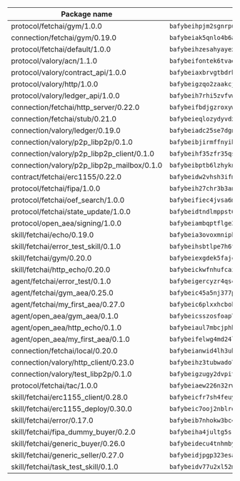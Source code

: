 | Package name                                                  | Package hash                                                  |
| ------------------------------------------------------------- | ------------------------------------------------------------- |
| protocol/fetchai/gym/1.0.0                                    | `bafybeihpjm2sgnrpuwaqicikw4aybltm7xrjmf7cscpp2cy2xdoi6pekbq` |
| connection/fetchai/gym/0.19.0                                 | `bafybeiak5qnlo4b6ai5ep5cp5tyw26dyv5finwjcbwo3aryhtjqmdl2keu` |
| protocol/fetchai/default/1.0.0                                | `bafybeihzesahyayexkhk26fg7rqnjuqaab3bmcijtjekvskvs4xw6ecyuu` |
| protocol/valory/acn/1.1.0                                     | `bafybeifontek6tvaecatoauiule3j3id6xoktpjubvuqi3h2jkzqg7zh7a` |
| protocol/valory/contract_api/1.0.0                            | `bafybeiaxbrvgtbdrh4lslskuxyp4awyr4whcx3nqq5yrr6vimzsxg5dy64` |
| protocol/valory/http/1.0.0                                    | `bafybeigzqo2zaakcjtzzsm6dh4x73v72xg6ctk6muyp5uq5ueb7y34fbxy` |
| protocol/valory/ledger_api/1.0.0                              | `bafybeih7rhi5zvfvwakx5ifgxsz2cfipeecsh7bm3gnudjxtvhrygpcftq` |
| connection/fetchai/http_server/0.22.0                         | `bafybeifbdjgzroxywqu5bimvj373yduhnc5n27vxbjf3fqs3mx7s6a5etq` |
| connection/fetchai/stub/0.21.0                                | `bafybeieqlozydyvdxmjxhqygwq27djecpiftoqwlcpcr4qpotomwnh66yy` |
| connection/valory/ledger/0.19.0                               | `bafybeiadc25se7dgnn4mufztwpzdono4xsfs45qknzdqyi3gckn6ccuv44` |
| connection/valory/p2p_libp2p/0.1.0                            | `bafybeibjirmffnyih5gplt2uu6ojvta25w7up6yt447unungn4xpgqn5ca` |
| connection/valory/p2p_libp2p_client/0.1.0                     | `bafybeihf35zfr35qsvfte4vbi7njvuzfx4httysw7owmlux53gvxh2or54` |
| connection/valory/p2p_libp2p_mailbox/0.1.0                    | `bafybeibptb6lzhyknd265jc2n33r25g4a6fuhmh4pdmkmf4dy4o5pkv6vi` |
| contract/fetchai/erc1155/0.22.0                               | `bafybeidw2vhsh3ifmg5sxnbxhpu4ygosov5jtzjhilsfkdhoanvwiu7dyi` |
| protocol/fetchai/fipa/1.0.0                                   | `bafybeih27chr3b3anjeq26yd5c2p3hypp4sijzdu6yrorpwwxnvkeoa2ei` |
| protocol/fetchai/oef_search/1.0.0                             | `bafybeifiec4jvsa6mcbmasjno3bwvjwwwubyp25hjqwe7gjfksgvwgdisq` |
| protocol/fetchai/state_update/1.0.0                           | `bafybeidtndlmppst6l6iughpflqbbbkzditixo2fy2dncxfkb5apkx5y4m` |
| protocol/open_aea/signing/1.0.0                               | `bafybeiambqptflge33eemdhis2whik67hjplfnqwieoa6wblzlaf7vuo44` |
| skill/fetchai/echo/0.19.0                                     | `bafybeia3ovoxmnipktwnyztie55itsuempnfeircw72jn62uojzry5pwsu` |
| skill/fetchai/error_test_skill/0.1.0                          | `bafybeihsbtlpe7h6fsvoxban5rilkmwviwkokul5cqym6atoolirontiyu` |
| skill/fetchai/gym/0.20.0                                      | `bafybeiexgdek5fajc5od4irk4haj4v22iy4gjbjaqbp3rm6624xhxxsj3q` |
| skill/fetchai/http_echo/0.20.0                                | `bafybeickwfnhufcaift5k6uspltvhatdpmppyhfzghewecctgq72dgu5a4` |
| agent/fetchai/error_test/0.1.0                                | `bafybeigercyzr4qscyf4bp22jwehyoxhcix6yyuxhfec2n5umns3qcm7aq` |
| agent/fetchai/gym_aea/0.25.0                                  | `bafybeic45a5nj377p7vw64as2zpyol34ky2zmwszygpcrhakppz5gwrdsm` |
| agent/fetchai/my_first_aea/0.27.0                             | `bafybeic6plxxhcbokxlce3grbgsm247rgvcb5arwwslm5yv6pt46byr22a` |
| agent/open_aea/gym_aea/0.1.0                                  | `bafybeicsszosfoap7kbmpqcvbwvght5xku7snfdxtcxalr6xjuazrdd54i` |
| agent/open_aea/http_echo/0.1.0                                | `bafybeiaul7mbcjphbbjiqnut4svoawpwwg6dfv5nxfxi2nd6auizlsypz4` |
| agent/open_aea/my_first_aea/0.1.0                             | `bafybeifelwg4md24lwpxgx7x5cugq7ovhbkew3lxw43m52rdppfn5o5g4i` |
| connection/fetchai/local/0.20.0                               | `bafybeianwid4lh3ubjheg4ho7qznuib2t6k35rcuconcbwtzmih4qdxo2i` |
| connection/valory/http_client/0.23.0                          | `bafybeihz3tubwado7j3wlivndzzuj3c6fdsp4ra5r3nqixn3ufawzo3wii` |
| connection/valory/test_libp2p/0.1.0                           | `bafybeigzugy2dvpitjvgjbp4othukhxvzvkoakw2aepjl5uadcxmktt5dm` |
| protocol/fetchai/tac/1.0.0                                    | `bafybeiaew226n32rwp3h57zl4b2mmbrhjbyrdjbl2evnxf2tmmi4vrls7a` |
| skill/fetchai/erc1155_client/0.28.0                           | `bafybeicfr7sh4feuyanu24fnxbezknbyybmwi3utk6nw4gpoo5brmvhrt4` |
| skill/fetchai/erc1155_deploy/0.30.0                           | `bafybeic7ooj2nblrq6lofe4dmgzp2v7w2tdjquvelplwjhitljyexefmqq` |
| skill/fetchai/error/0.17.0                                    | `bafybeib7nhokw3bc46oxuk5mjazan42evipowmka2ikfcs6drcdz4mwkjm` |
| skill/fetchai/fipa_dummy_buyer/0.2.0                          | `bafybeiha4jultg5srhr2ijplvubeo7esv4raq2cjlggmyzcaimop2ggg2m` |
| skill/fetchai/generic_buyer/0.26.0                            | `bafybeidecu4tnhmbyzbysgccgtpsstj4q5hfqjgjzm5nf2hdb7hf6fnx2q` |
| skill/fetchai/generic_seller/0.27.0                           | `bafybeidjpgp323esan54fjxr6xqnq365oqi5g45p3nts67e3su6u4kss3y` |
| skill/fetchai/task_test_skill/0.1.0                           | `bafybeidv77u2xl52mnxakwvh7fuh46aiwfpteyof4eaptfd4agoi6cdble` |
